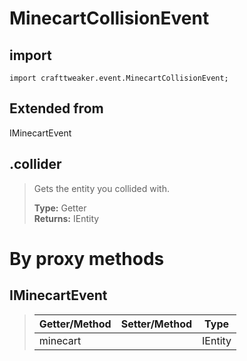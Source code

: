 # MinecartCollisionEvent

## import
`import crafttweaker.event.MinecartCollisionEvent;`

## Extended from
IMinecartEvent

## .collider
> Gets the entity you collided with.
>
> **Type:** Getter  
> **Returns:** IEntity

# By proxy methods

## IMinecartEvent
> | Getter/Method   | Setter/Method     | Type                  |
> |-----------------|-------------------|-----------------------|
> | minecart        |                   | IEntity               |